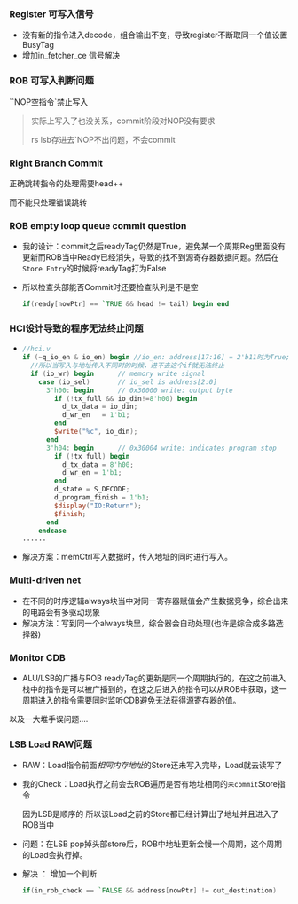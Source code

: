 ### Register 可写入信号

- 没有新的指令进入decode，组合输出不变，导致register不断取同一个值设置BusyTag
- 增加in_fetcher_ce 信号解决

### ROB 可写入判断问题

``NOP空指令`禁止写入

> 实际上写入了也没关系，commit阶段对NOP没有要求
>
> rs lsb存进去`NOP不出问题，不会commit

### Right Branch Commit

正确跳转指令的处理需要head++

而不能只处理错误跳转

### ROB empty loop queue commit question

- 我的设计：commit之后readyTag仍然是True，避免某一个周期Reg里面没有更新而ROB当中Ready已经消失，导致的找不到源寄存器数据问题。然后在`Store Entry`的时候将readyTag打为False

- 所以检查头部能否Commit时还要检查队列是不是空

  ```verilog
  if(ready[nowPtr] == `TRUE && head != tail) begin end
  ```

### HCI设计导致的程序无法终止问题

- ```verilog
  //hci.v
  if (~q_io_en & io_en) begin //io_en: address[17:16] = 2'b11时为True; q_io_en为 q_io_en <= io_en
    //所以当写入与地址传入不同时的时候，进不去这个if就无法终止
    if (io_wr) begin      // memory write signal
      case (io_sel)       // io_sel is address[2:0]
        3'h00: begin      // 0x30000 write: output byte
          if (!tx_full && io_din!=8'h00) begin
            d_tx_data = io_din;
            d_wr_en   = 1'b1;
          end
          $write("%c", io_din);
        end
        3'h04: begin      // 0x30004 write: indicates program stop
          if (!tx_full) begin
            d_tx_data = 8'h00;
            d_wr_en = 1'b1;
          end
          d_state = S_DECODE; 
          d_program_finish = 1'b1;
          $display("IO:Return");
          $finish;
        end
      endcase
  ......
  ```

- 解决方案：memCtrl写入数据时，传入地址的同时进行写入。

### Multi-driven net

- 在不同的时序逻辑always块当中对同一寄存器赋值会产生数据竞争，综合出来的电路会有多驱动现象
- 解决方法：写到同一个always块里，综合器会自动处理(也许是综合成多路选择器)

### Monitor CDB

- ALU/LSB的广播与ROB readyTag的更新是同一个周期执行的，在这之前进入栈中的指令是可以被广播到的，在这之后进入的指令可以从ROB中获取，这一周期进入的指令需要同时监听CDB避免无法获得源寄存器的值。

以及一大堆手误问题....

### LSB Load RAW问题

- RAW：Load指令前面*相同内存地址*的Store还未写入完毕，Load就去读写了

- 我的Check：Load执行之前会去ROB遍历是否有地址相同的`未commit`Store指令

  因为LSB是顺序的 所以该Load之前的Store都已经计算出了地址并且进入了ROB当中

- 问题：在LSB pop掉头部store后，ROB中地址更新会慢一个周期，这个周期的Load会执行掉。

- 解决 ： 增加一个判断

  ```verilog
  if(in_rob_check == `FALSE && address[nowPtr] != out_destination)
  ```

  